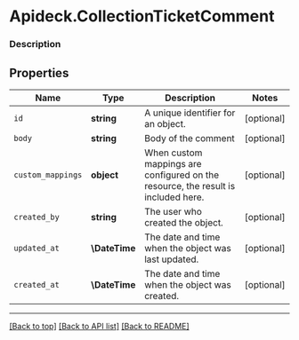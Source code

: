 # Apideck.CollectionTicketComment

### Description

## Properties
Name | Type | Description | Notes
------------ | ------------- | ------------- | -------------
`id` | **string** | A unique identifier for an object. | [optional] 
`body` | **string** | Body of the comment | [optional] 
`custom_mappings` | **object** | When custom mappings are configured on the resource, the result is included here. | [optional] 
`created_by` | **string** | The user who created the object. | [optional] 
`updated_at` | **\DateTime** | The date and time when the object was last updated. | [optional] 
`created_at` | **\DateTime** | The date and time when the object was created. | [optional] 





---

[[Back to top]](#) [[Back to API list]](../../../../README.md#documentation-for-api-endpoints) [[Back to README]](../../../../README.md)



